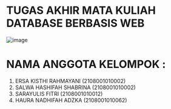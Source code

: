 # TUGAS AKHIR MATA KULIAH DATABASE BERBASIS WEB
![image](https://github.com/ErsakrRbb/uas/assets/133791674/9f01631b-8fa2-42e7-8554-a2eed37d7988)


# NAMA ANGGOTA KELOMPOK :
1. ERSA KISTHI RAHMAYANI (2108001010002)
2. SALWA HASHIFAH SHABRINA (2108001010002)
3. SARAYULIS FITRI (2108001010012)
4. HAURA NADHIFAH ADZKA (2108001010062)
